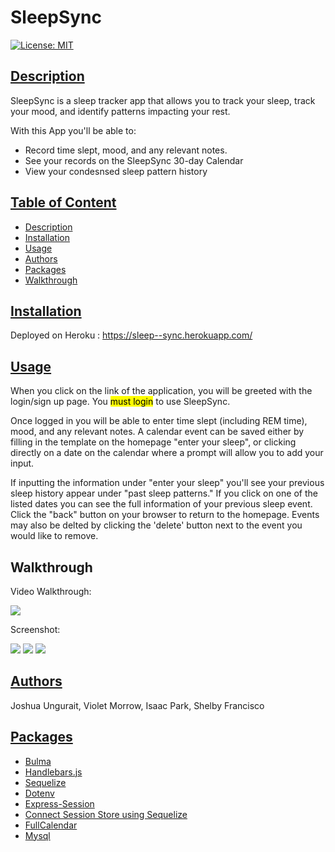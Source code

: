# SleepSync
[![License: MIT](https://img.shields.io/badge/License-MIT-blue.svg)](https://opensource.org/licenses/MIT)

## [Description](#table-of-content)
SleepSync is a sleep tracker app that allows you to track your sleep, track your mood, and identify patterns impacting your rest. 

With this App you'll be able to: 
* Record time slept, mood, and any relevant notes. 
* See your records on the SleepSync 30-day Calendar 
* View your condesnsed sleep pattern history 


## [Table of Content](#table-of-content)
* [Description](#description)
* [Installation](#installation)
* [Usage](#usage)
* [Authors](#authors)
* [Packages](#packages)
* [Walkthrough](#walkthrough)

## [Installation](#table-of-content)
Deployed on Heroku : https://sleep--sync.herokuapp.com/

## [Usage](#table-of-content)
When you click on the link of the application, you will be greeted with the login/sign up page. You <mark>must login</mark> to use SleepSync.

Once logged in you will be able to enter time slept (including REM time), mood, and any relevant notes. A calendar event can be saved either by filling in the template on the homepage "enter your sleep", or clicking directly on a date on the calendar where a prompt will allow you to add your input. 

If inputting the information under "enter your sleep" you'll see your previous sleep history appear under "past sleep patterns." If you click on one of the listed dates you can see the full information of your previous sleep event. Click the "back" button on your browser to return to the homepage. Events may also be delted by clicking the 'delete' button next to the event you would like to remove. 

## Walkthrough

Video Walkthrough:

![](https://github.com/jbungurait/Sleep_Tracker_App/blob/main/Assets/SleepSyncGif.gif)

Screenshot:

![](https://github.com/jbungurait/Sleep_Tracker_App/blob/main/Assets/Sreenshot1.png)
![](https://github.com/jbungurait/Sleep_Tracker_App/blob/main/Assets/Screenshot2.png)
![](https://github.com/jbungurait/Sleep_Tracker_App/blob/main/Assets/Screenshot3.png)


## [Authors](#table-of-content)

Joshua Ungurait, Violet Morrow, Isaac Park, Shelby Francisco 


## [Packages](#table-of-content)
* [Bulma](https://bulma.io/)
* [Handlebars.js](https://www.npmjs.com/package/express-handlebars)
* [Sequelize](https://www.npmjs.com/package/sequelize)
* [Dotenv](https://www.npmjs.com/package/dotenv)
* [Express-Session](https://www.npmjs.com/package/express-session)
* [Connect Session Store using Sequelize](https://www.npmjs.com/package/connect-session-sequelize)
* [FullCalendar](https://fullcalendar.io) 
* [Mysql](https://www.mysql.com/)

